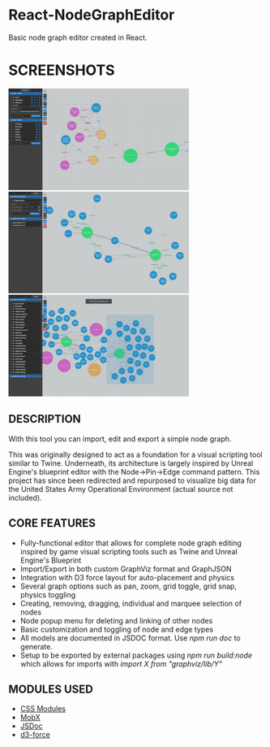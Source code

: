 # React-NodeGraphEditor
Basic node graph editor created in React.

# SCREENSHOTS
[<img alt="1" src="screenshots/1.jpg" height="200">](/screenshots/1.jpg?raw=true)[<img alt="2" src="screenshots/2.jpg" height="200">](/screenshots/2.jpg?raw=true)[<img alt="3" src="screenshots/3.jpg" height="200">](/screenshots/3.jpg?raw=true)

## DESCRIPTION
With this tool you can import, edit and export a simple node graph.

This was originally designed to act as a foundation for a visual scripting tool similar to Twine. Underneath, its architecture is largely inspired by Unreal Engine's blueprint editor with the Node->Pin->Edge command pattern. This project has since been redirected and repurposed to visualize big data for the United States Army Operational Environment (actual source not included).

## CORE FEATURES
- Fully-functional editor that allows for complete node graph editing inspired by game visual scripting tools such as Twine and Unreal Engine's Blueprint
- Import/Export in both custom GraphViz format and GraphJSON
- Integration with D3 force layout for auto-placement and physics
- Several graph options such as pan, zoom, grid toggle, grid snap, physics toggling
- Creating, removing, dragging, individual and marquee selection of nodes
- Node popup menu for deleting and linking of other nodes
- Basic customization and toggling of node and edge types
- All models are documented in JSDOC format. Use *npm run doc* to generate.
- Setup to be exported by external packages using *npm run build:node* which allows for imports with *import X from "graphviz/lib/Y"*

## MODULES USED
- [CSS Modules](https://facebook.github.io/create-react-app/docs/adding-a-css-modules-stylesheet)
- [MobX](https://github.com/mobxjs/mobx)
- [JSDoc](https://github.com/jsdoc3/jsdoc)
- [d3-force](https://github.com/d3/d3-force)
